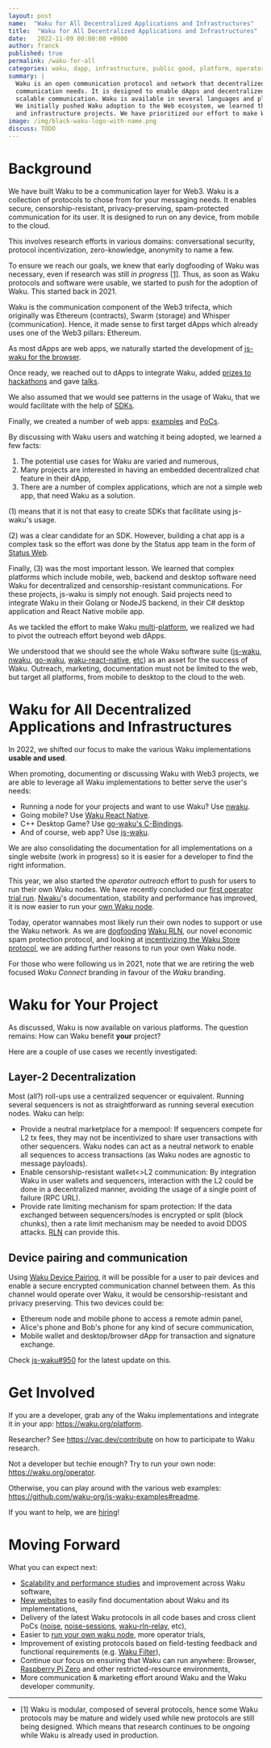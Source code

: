 ```yaml
---
layout: post
name:  "Waku for All Decentralized Applications and Infrastructures"
title:  "Waku for All Decentralized Applications and Infrastructures"
date:   2022-11-09 00:00:00 +0000
author: franck
published: true
permalink: /waku-for-all
categories: waku, dapp, infrastructure, public good, platform, operator
summary: | 
  Waku is an open communication protocol and network that decentralized apps and infrastructure can use for their
  communication needs. It is designed to enable dApps and decentralized infrastructure projects to have secure, private,
  scalable communication. Waku is available in several languages and platforms, from Web to mobile to desktop to cloud. 
  We initially pushed Waku adoption to the Web ecosystem, we learned that Waku is usable in a variety of complex applications
  and infrastructure projects. We have prioritized our effort to make Waku usable on various platforms and environments.
image: /img/black-waku-logo-with-name.png
discuss: TODO
---
```


<!--
  Audience: Reader curious about Waku/following Waku
  Goal:
    - Trigger Ha-ha moment for Waku possibilities
      - Explain shift from Web to all dApps
    - Make it clear that Waku is being field tested, it is more than a research project
    - Ideas on how to contribute/participate/play with Waku
-->

# Background

We have built Waku to be a communication layer for Web3. Waku is a collection of protocols to chose from for your
messaging needs. It enables secure, censorship-resistant, privacy-preserving, spam-protected communication for its user.
It is designed to run on any device, from mobile to the cloud.


<!-- TODO: more about Waku Readiness -->

This involves research efforts in various domains: conversational security, protocol incentivization, zero-knowledge,
anonymity to name a few.

To ensure we reach our goals, we knew that early dogfooding of Waku was necessary, even if research was still
_in progress_ [[1]](#footnote1). Thus, as soon as Waku protocols and software were usable, we started to push for the
adoption of Waku. This started back in 2021.

Waku is the communication component of the Web3 trifecta, which originally was Ethereum (contracts), Swarm (storage)
and Whisper (communication). Hence, it made sense to first target dApps which already uses one of the Web3 pillars: Ethereum. 

As most dApps are web apps, we naturally started the development of [js-waku for the browser](https://vac.dev/presenting-js-waku).

Once ready, we reached out to dApps to integrate Waku, added [prizes to hackathons](https://twitter.com/waku_org/status/1451400128791605254?s=20&t=Zhc0BEz6RVLkE_SeE6UyFA)
and gave [talks](https://docs.wakuconnect.dev/docs/presentations/).

We also assumed that we would see patterns in the usage of Waku, that we would facilitate with the help of
[SDKs](https://github.com/status-im/wakuconnect-vote-poll-sdk).

Finally, we created a number of web apps:
[examples](https://docs.wakuconnect.dev/docs/examples/)
and [PoCs](https://github.com/status-iM/gnosis-safe-waku).

By discussing with Waku users and watching it being adopted, we learned a few facts:

1. The potential use cases for Waku are varied and numerous,
2. Many projects are interested in having an embedded decentralized chat feature in their dApp,
3. There are a number of complex applications, which are not a simple web app, that need Waku as a solution.

(1) means that it is not that easy to create SDKs that facilitate using js-waku's usage.

(2) was a clear candidate for an SDK.
However, building a chat app is a complex task so the effort was done by the Status app team in the form of [Status Web](https://github.com/status-im/status-web/).

Finally, (3) was the most important lesson.
We learned that complex platforms which include mobile, web, backend and desktop software
need Waku for decentralized and censorship-resistant communications.
For these projects, js-waku is simply not enough.
Said projects need to integrate Waku in their Golang or NodeJS backend, in their C# desktop application and React Native mobile app.

As we tackled the effort to make Waku [multi](https://github.com/status-im/go-waku/tree/master/examples)-[platform](https://github.com/status-im/waku-react-native),
we realized we had to pivot the outreach effort beyond web dApps.

We understood that we should see the whole Waku software suite
([js-waku](https://github.com/waku-org/js-waku),
[nwaku](https://github.com/status-im/nwaku),
[go-waku](https://github.com/status-im/go-waku),
[waku-react-native](https://github.com/waku-org/waku-react-native),
[etc](https://github.com/waku-org)) as an asset for the success of Waku.
Outreach, marketing, documentation must not be limited to the web, but target all platforms, from mobile to desktop to the cloud to the web.

# Waku for All Decentralized Applications and Infrastructures

In 2022, we shifted our focus to make the various Waku implementations **usable and used**.

When promoting, documenting or discussing Waku with Web3 projects,
we are able to leverage all Waku implementations to better serve the user's needs:

- Running a node for your projects and want to use Waku? Use [nwaku](https://github.com/status-im/nwaku).
- Going mobile? Use [Waku React Native](https://github.com/status-im/waku-react-native).
- C++ Desktop Game? Use [go-waku's C-Bindings](https://github.com/status-im/go-waku/tree/master/examples/c-bindings).
- And of course, web app? Use [js-waku](https://github.com/status-im/js-waku).

We are also consolidating the documentation for all implementations on a single website (work in progress)
so it is easier for a developer to find the right information.

This year, we also started the _operator outreach_ effort to push for users to run their own Waku nodes.
We have recently concluded our [first operator trial run](https://github.com/status-im/nwaku/issues/828).
[Nwaku](https://vac.dev/introducing-nwaku)'s documentation, stability and performance has improved,
it is now easier to run your [own Waku node](https://github.com/status-im/nwaku/tree/master/docs/operators).

Today, operator wannabes most likely run their own nodes to support or use the Waku network.
As we are [dogfooding](https://twitter.com/oskarth/status/1582027828295790593?s=20&t=DPEP6fXK6KWbBjV5EBCBMA)
[Waku RLN](https://github.com/status-im/nwaku/issues/827),
our novel economic spam protection protocol,
and looking at [incentivizing the Waku Store protocol](https://github.com/vacp2p/research/issues/99),
we are adding further reasons to run your own Waku node.

For those who were following us in 2021, note that we are retiring the web focused _Waku Connect_ branding in favour of the _Waku_ branding.

# Waku for Your Project

As discussed, Waku is now available on various platforms. The question remains: How can Waku benefit **your** project?

Here are a couple of use cases we recently investigated:

## Layer-2 Decentralization

Most (all?) roll-ups use a centralized sequencer or equivalent. Running several sequencers is not as straightforward as running several execution nodes.
Waku can help:

- Provide a neutral marketplace for a mempool: If sequencers compete for L2 tx fees, they may not be incentivized to share user transactions with other sequencers.
  Waku nodes can act as a neutral network to enable all sequences to access transactions (as Waku nodes are agnostic to message payloads).
- Enable censorship-resistant wallet<>L2 communication: By integration Waku in user wallets and sequencers, interaction with the L2 could be done in a decentralized manner, avoiding the usage of a single point of failure (RPC URL).
- Provide rate limiting mechanism for spam protection: If the data exchanged between sequencers/nodes is encrypted or split (block chunks), then a rate limit mechanism may be needed to avoid DDOS attacks. [RLN](https://rfc.vac.dev/spec/32/) can provide this.

## Device pairing and communication

Using [Waku Device Pairing](https://rfc.vac.dev/spec/43/), it will be possible for a user to pair devices and enable a secure encrypted communication channel between them.
As this channel would operate over Waku, it would be censorship-resistant and privacy preserving.
This two devices could be:

- Ethereum node and mobile phone to access a remote admin panel,
- Alice's phone and Bob's phone for any kind of secure communication,
- Mobile wallet and desktop/browser dApp for transaction and signature exchange.

Check [js-waku#950](https://github.com/waku-org/js-waku/issues/950) for the latest update on this. 

# Get Involved

If you are a developer, grab any of the Waku implementations and integrate it in your app: https://waku.org/platform.

Researcher? See https://vac.dev/contribute on how to participate to Waku research.

Not a developer but techie enough? Try to run your own node: https://waku.org/operator.

Otherwise, you can play around with the various web examples: https://github.com/waku-org/js-waku-examples#readme.

If you want to help, we are [hiring](https://jobs.status.im/)!

# Moving Forward

What you can expect next:

- [Scalability and performance studies](https://forum.vac.dev/t/waku-v2-scalability-studies/142/9) and improvement across Waku software,
- [New websites](https://github.com/waku-org/waku.org/issues/15) to easily find documentation about Waku and its implementations,
- Delivery of the latest Waku protocols in all code bases and cross client PoCs
  ([noise](https://rfc.vac.dev/spec/35/), [noise-sessions](https://rfc.vac.dev/spec/37/),
  [waku-rln-relay](https://rfc.vac.dev/spec/17/), etc),
- Easier to [run your own waku node](https://github.com/status-im/nwaku/issues/828), more operator trials,
- Improvement of existing protocols based on field-testing feedback and functional requirements
  (e.g. [Waku Filter](https://github.com/vacp2p/rfc/issues?q=is%3Aissue+is%3Aopen+sort%3Aupdated-desc++12%2FWAKU2-FILTER)),
- Continue our focus on ensuring that Waku can run anywhere: Browser,
  [Raspberry Pi Zero](https://twitter.com/richardramos_me/status/1574405469912932355?s=20&t=DPEP6fXK6KWbBjV5EBCBMA) and other restricted-resource environments,
- More communication & marketing effort around Waku and the Waku developer community.

---

- <a id="footnote1">[1]</a> Waku is modular, composed of several protocols, hence some Waku protocols may be mature and widely used while new protocols are still being designed.
  Which means that research continues to be _ongoing_ while Waku is already used in production. 
